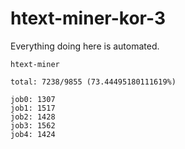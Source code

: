 # htext-miner-kor-3

Everything doing here is automated.

```
htext-miner

total: 7238/9855 (73.44495180111619%)

job0: 1307
job1: 1517
job2: 1428
job3: 1562
job4: 1424
```